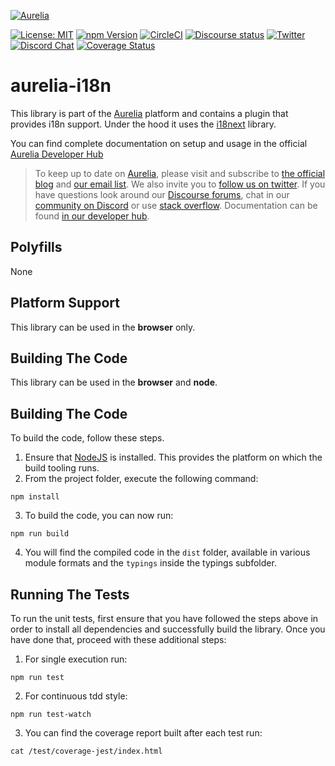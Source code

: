 <p>
  <a href="https://aurelia.io/" target="_blank">
    <img alt="Aurelia" src="https://aurelia.io/styles/images/aurelia.svg">
  </a>
</p>

[![License: MIT](https://img.shields.io/badge/License-MIT-yellow.svg)](https://opensource.org/licenses/MIT)
[![npm Version](https://img.shields.io/npm/v/aurelia-i18n.svg)](https://www.npmjs.com/package/aurelia-i18n)
[![CircleCI](https://circleci.com/gh/aurelia/i18n/tree/port-to-typescript.svg?style=shield)](https://circleci.com/gh/aurelia/i18n/tree/port-to-typescript)
[![Discourse status](https://img.shields.io/discourse/https/meta.discourse.org/status.svg)](https://discourse.aurelia.io)
[![Twitter](https://img.shields.io/twitter/follow/aureliaeffect.svg?style=social&label=Follow)](https://twitter.com/intent/follow?screen_name=aureliaeffect)
[![Discord Chat](https://img.shields.io/discord/448698263508615178.svg)](https://discord.gg/RBtyM6u)
[![Coverage Status](https://coveralls.io/repos/github/aurelia/i18n/badge.svg?branch=port-to-typescript)](https://coveralls.io/github/aurelia/i18n?branch=port-to-typescript)

# aurelia-i18n

This library is part of the [Aurelia](http://www.aurelia.io/) platform and contains a plugin that provides i18n support.
Under the hood it uses the [i18next](http://i18next.com/) library.

You can find complete documentation on setup and usage in the official [Aurelia Developer Hub](http://aurelia.io/hub.html#/doc/article/aurelia/i18n/latest/i18n-with-aurelia)

> To keep up to date on [Aurelia](http://www.aurelia.io/), please visit and subscribe to [the official blog](http://blog.aurelia.io/) and [our email list](http://eepurl.com/ces50j). We also invite you to [follow us on twitter](https://twitter.com/aureliaeffect). If you have questions look around our [Discourse forums](https://discourse.aurelia.io/), chat in our [community on Discord](https://discord.gg/RBtyM6u) or use [stack overflow](http://stackoverflow.com/search?q=aurelia). Documentation can be found [in our developer hub](http://aurelia.io/docs).

## Polyfills

None

## Platform Support

This library can be used in the **browser** only.

## Building The Code
This library can be used in the **browser** and **node**.

## Building The Code

To build the code, follow these steps.

1. Ensure that [NodeJS](http://nodejs.org/) is installed. This provides the platform on which the build tooling runs.
2. From the project folder, execute the following command:

  ```shell
  npm install
  ```
3. To build the code, you can now run:

  ```shell
  npm run build
  ```
4. You will find the compiled code in the `dist` folder, available in various module formats and the `typings` inside the typings subfolder.


## Running The Tests

To run the unit tests, first ensure that you have followed the steps above in order to install all dependencies and successfully build the library. Once you have done that, proceed with these additional steps:

1. For single execution run:

  ```shell
  npm run test
  ```
2. For continuous tdd style:

  ```shell
  npm run test-watch
  ```
3. You can find the coverage report built after each test run:

  ```shell
  cat /test/coverage-jest/index.html
  ```  
